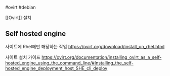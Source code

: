 #ovirt #debian 

[[Ovirt]] 설치 

## Self hosted engine


사이트에 Rhel에만 해당하는 작업
https://ovirt.org/download/install_on_rhel.html

사이트 설치 가이드
https://ovirt.org/documentation/installing_ovirt_as_a_self-hosted_engine_using_the_command_line/#Installing_the_self-hosted_engine_deployment_host_SHE_cli_deploy